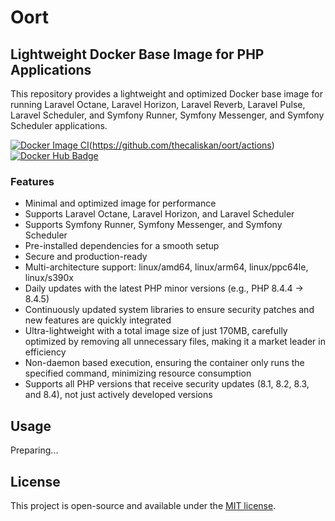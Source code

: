 # Oort

## Lightweight Docker Base Image for PHP Applications

This repository provides a lightweight and optimized Docker base image for running Laravel Octane, Laravel Horizon, Laravel Reverb, Laravel Pulse, Laravel Scheduler, and Symfony Runner, Symfony Messenger, and Symfony Scheduler applications.

[![Docker Image CI](https://img.shields.io/github/workflow/status/thecaliskan/oort/build.yml?branch=master)](https://hub.docker.com/r/thecaliskan/oort)(https://github.com/thecaliskan/oort/actions)
[![Docker Hub Badge](https://img.shields.io/docker/pulls/thecaliskan/oort)](https://hub.docker.com/r/thecaliskan/oort)

### Features

- Minimal and optimized image for performance
- Supports Laravel Octane, Laravel Horizon, and Laravel Scheduler 
- Supports Symfony Runner, Symfony Messenger, and Symfony Scheduler
- Pre-installed dependencies for a smooth setup 
- Secure and production-ready
- Multi-architecture support: linux/amd64, linux/arm64, linux/ppc64le, linux/s390x
- Daily updates with the latest PHP minor versions (e.g., PHP 8.4.4 → 8.4.5)
- Continuously updated system libraries to ensure security patches and new features are quickly integrated
- Ultra-lightweight with a total image size of just 170MB, carefully optimized by removing all unnecessary files, making it a market leader in efficiency
- Non-daemon based execution, ensuring the container only runs the specified command, minimizing resource consumption
- Supports all PHP versions that receive security updates (8.1, 8.2, 8.3, and 8.4), not just actively developed versions

## Usage

Preparing...

## License

This project is open-source and available under the [MIT license](LICENSE).
